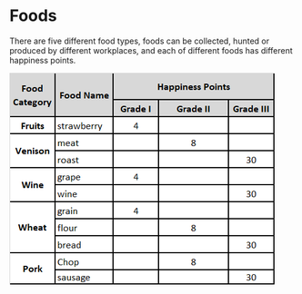 # Foods

There are five different food types, foods can be collected, hunted or produced by different workplaces, and each of different foods has different happiness points.

![](<../.gitbook/assets/image (6).png>)

